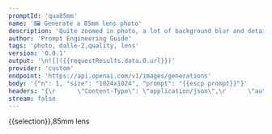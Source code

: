 ```yaml
---
promptId: 'qua85mm'
name: '🖼️ Generate a 85mm lens photo'
description: 'Quite zoomed in photo, a lot of background blur and detail on subject'
author: 'Prompt Engineering Guide'
tags: 'photo, dalle-2,quality, lens'
version: '0.0.1'
output: '\n![]({{requestResults.data.0.url}})'
provider: 'custom'
endpoint: 'https://api.openai.com/v1/images/generations'
body: '{"n": 1, "size": "1024x1024", "prompt": "{{escp prompt}}"}'
headers: "{\r      \"Content-Type\": \"application/json\",\r      \"authorization\": \"Bearer {{keys.openAIChat}}\"\r}"
stream: false
---
```

{{selection}},85mm lens
